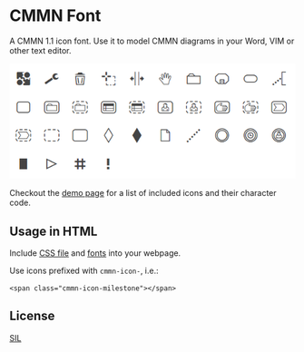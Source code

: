 # CMMN Font

A CMMN 1.1 icon font. Use it to model CMMN diagrams in your Word, VIM or other text editor.

![Font Preview](./resources/symbols.png)


Checkout the [demo page](https://rawgit.com/bpmn-io/cmmn-font/master/dist/demo.html) for a list of included icons and their character code.


## Usage in HTML

Include [CSS file](./dist/css/cmmn.css) and [fonts](./dist/font) into your webpage.

Use icons prefixed with `cmmn-icon-`, i.e.:

```
<span class="cmmn-icon-milestone"></span>
```


## License

[SIL](http://scripts.sil.org/cms/scripts/page.php?item_id=OFL_web)
